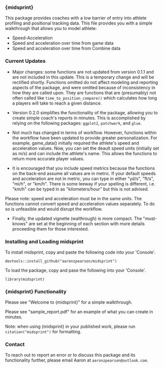 ### {midsprint}

This package provides coaches with a low barrier of entry into athlete profiling and positional tracking data. This file provides you with a simple walkthrough that allows you to model athlete: 

* Speed-Acceleration 
* Speed and acceleration over time from game data 
* Speed and acceleration over time from Combine data

### Current Updates

* Major changes: some functions are not updated from version 0.1.1 and are not included in this update. This is a temporary change and will be rectified shortly. Functions omitted do not affect modeling and reporting aspects of the package, and were omitted because of inconsistency in how they are called upon. They are functions that are (presumably) not often called like `time_to_position_compare()` which calculates how long a players will take to reach a given distance. 

* Version 0.2.0 simplifies the functionality of the package, allowing you to create simple coach's reports in minutes. This is accomplished by relying on the following packages: `ggplot2`, `patchwork`, and `glue`. 

* Not much has changed in terms of workflow. However, functions within the workflow have been updated to provide greater personalization. For example, game_data() initially required the athlete's speed and acceleration values. Now, you can set the deault speed units (initially set as m/s) and can include the athlete's name. This allows the functions to return more accurate player values.

* It is encouraged that you include speed metrics because the functions on the back-end assume all values are in metric. If your default speeds and acceleration are not in metric, you can type in either "yd/s", "ft/s", "mi/h", or "km/h". There is some leeway if your spelling is different, i.e. "km/h" can be typed in as "kilometers/hour" but this is not advised.

Please note: speed and acceleration must be in the same units. The functions cannot convert speed and acceleration values separately. To do so is unfeasible and would disrupt the workflow.

* Finally, the updated vignette (walthrough) is more compact. The "must-knows" are set at the beginning of each section with more details proceeding them for those interested.

### Installing and Loading midsprint

To install midsprint, copy and paste the following code into your 'Console'.

```
devtools::install_github("aaronzpearson/midsprint")
```
To load the package, copy and pase the following into your 'Console'.

```
library(midsprint)
```

### {midsprint} Functionality

Please see "Welcome to {midsprint}" for a simple walkthrough.

Please see "sample_report.pdf" for an example of what you can create in minutes.

Note: when using {midsprint} in your published work, please run `citation("midsprint")` for formatting.

### Contact

To reach out to report an error or to discuss this package and its functionality further, please email Aaron at `aaronzpearson@outlook.com`.

